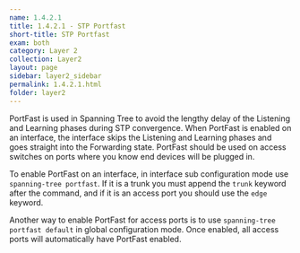 ```yaml
---
name: 1.4.2.1
title: 1.4.2.1 - STP Portfast
short-title: STP Portfast
exam: both
category: Layer 2
collection: Layer2
layout: page
sidebar: layer2_sidebar
permalink: 1.4.2.1.html
folder: layer2
---
```

PortFast is used in Spanning Tree to avoid the lengthy delay of the Listening and Learning phases during STP convergence. When PortFast is enabled on an interface, the interface skips the Listening and Learning phases and goes straight into the Forwarding state. PortFast should be used on access switches on ports where you know end devices will be plugged in.

To enable PortFast on an interface, in interface sub configuration mode use `spanning-tree portfast`. If it is a trunk you must append the `trunk` keyword after the command, and if it is an access port you should use the `edge` keyword.

Another way to enable PortFast for access ports is to use `spanning-tree portfast default` in global configuration mode. Once enabled, all access ports will automatically have PortFast enabled.
